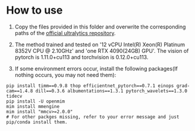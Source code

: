 # How to use

1. Copy the files provided in this folder and overwrite the corresponding paths of the [official ultralytics repository](https://github.com/ultralytics/ultralytics/tree/v8.0.201).

2. The method trained and tested on '12 vCPU Intel(R) Xeon(R) Platinum 8352V CPU @ 2.10GHz' and 'one RTX 4090(24GB) GPU'. The vision of pytorch is 1.11.0+cu113 and torchvision is 0.12.0+cu113.

3. If some environment errors occur, install the following packages(If nothing occurs, you may not need them):
```
pip install timm==0.9.8 thop efficientnet_pytorch==0.7.1 einops grad-cam==1.4.8 dill==0.3.6 albumentations==1.3.1 pytorch_wavelets==1.3.0 tidecv
pip install -U openmim
mim install mmengine
mim install "mmcv>=2.0.0"
# For other packges missing, refer to your error message and just pip/conda install them.
```